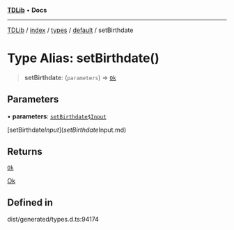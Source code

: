 [**TDLib**](../../../../../../README.md) • **Docs**

***

[TDLib](../../../../../../modules.md) / [index](../../../../../README.md) / [types](../../../README.md) / [default](../README.md) / setBirthdate

# Type Alias: setBirthdate()

> **setBirthdate**: (`parameters`) => [`Ok`](Ok.md)

## Parameters

• **parameters**: [`setBirthdate$Input`](setBirthdate$Input.md)

[setBirthdate$Input](setBirthdate$Input.md)

## Returns

[`Ok`](Ok.md)

[Ok](Ok.md)

## Defined in

dist/generated/types.d.ts:94174
